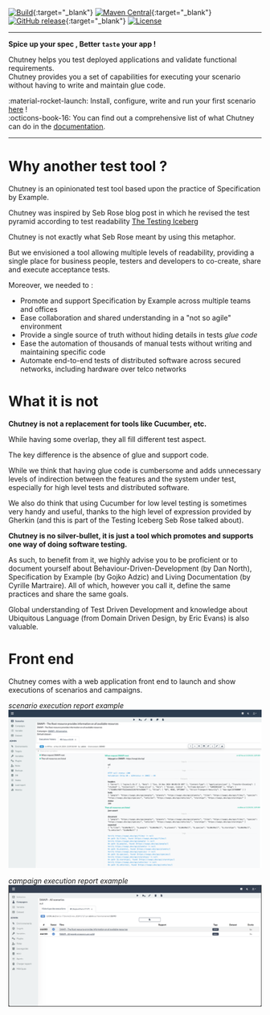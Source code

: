<!--
  ~ SPDX-FileCopyrightText: 2017-2024 Enedis
  ~
  ~ SPDX-License-Identifier: Apache-2.0
  ~
-->

[![Build](https://github.com/Enedis-OSS/chutney/actions/workflows/build-all.yml/badge.svg?branch=main)](https://github.com/Enedis-OSS/chutney/actions/workflows/build-all.yml){:target="_blank"}
[![Maven Central](https://maven-badges.herokuapp.com/maven-central/com.chutneytesting/server/badge.svg)](https://maven-badges.herokuapp.com/maven-central/com.chutneytesting/server){:target="_blank"}
[![GitHub release](https://img.shields.io/github/v/release/Enedis-OSS/chutney)](https://github.com/Enedis-OSS/chutney/releases/latest){:target="_blank"}
[![License](https://img.shields.io/badge/License-Apache_2.0-blue.svg)](https://opensource.org/licenses/Apache-2.0)

----
**Spice up your spec , Better `taste` your app !**

Chutney helps you test deployed applications and validate functional requirements.  
Chutney provides you a set of capabilities for executing your scenario without having to write and maintain glue code.  

:material-rocket-launch: Install, configure, write and run your first scenario [here](/getting_started/requirements.md) !  
:octicons-book-16: You can find out a comprehensive list of what Chutney can do in the [documentation](/documentation/actions/introduction.md).

----
# Why another test tool ?

Chutney is an opinionated test tool based upon the practice of Specification by Example.

Chutney was inspired by Seb Rose blog post in which he revised the test pyramid according to test readability
[The Testing Iceberg](http://claysnow.co.uk/the-testing-iceberg/)

Chutney is not exactly what Seb Rose meant by using this metaphor.

But we envisioned a tool allowing multiple levels of readability, providing a single place for business people,
testers and developers to co-create, share and execute acceptance tests.

Moreover, we needed to :

* Promote and support Specification by Example across multiple teams and offices
* Ease collaboration and shared understanding in a "not so agile" environment
* Provide a single source of truth without hiding details in tests _glue code_
* Ease the automation of thousands of manual tests without writing and maintaining specific code
* Automate end-to-end tests of distributed software across secured networks, including hardware over telco networks

# What it is not

__Chutney is not a replacement for tools like Cucumber, etc.__

While having some overlap, they all fill different test aspect.

The key difference is the absence of glue and support code.

While we think that having glue code is cumbersome and adds unnecessary levels of indirection between the features and the system under test,
especially for high level tests and distributed software.

We also do think that using Cucumber for low level testing is sometimes very handy and useful,
thanks to the high level of expression provided by Gherkin (and this is part of the Testing Iceberg Seb Rose talked about).


__Chutney is no silver-bullet, it is just a tool which promotes and supports one way of doing software testing.__

As such, to benefit from it, we highly advise you to be proficient or to document yourself about
Behaviour-Driven-Development (by Dan North), Specification by Example (by Gojko Adzic) and Living Documentation (by Cyrille Martraire).
All of which, however you call it, define the same practices and share the same goals.

Global understanding of Test Driven Development and knowledge about Ubiquitous Language (from Domain Driven Design, by Eric Evans)
is also valuable.

# Front end

Chutney comes with a web application front end to launch and show executions of scenarios and campaigns.

*scenario execution report example*  
![swapi-ui-report.png](img/swapi-ui-report.png)

*campaign execution report example*  
![swapi-ui-campaign-report.png](img/swapi-ui-campaign-report.png)


